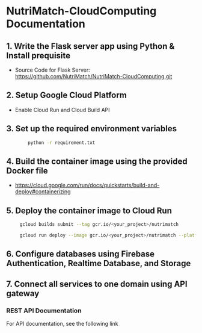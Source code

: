 # NutriMatch-CloudComputing Documentation

## 1. Write the Flask server app using Python & Install prequisite
- Source Code for Flask Server:
https://github.com/NutriMatch/NutriMatch-CloudComputing.git
 
## 2. Setup Google Cloud Platform
- Enable Cloud Run and Cloud Build API
 
## 3. Set up the required environment variables
```sh
        python -r requirement.txt
```

## 4. Build the container image using the provided Docker file
- https://cloud.google.com/run/docs/quickstarts/build-and-deploy#containerizing

## 5. Deploy the container image to Cloud Run
```sh
     gcloud builds submit --tag gcr.io/<your_project>/nutrimatch
```
```sh
     gcloud run deploy --image gcr.io/<your_project>/nutrimatch --platform managed
```
## 6. Configure databases using Firebase Authentication, Realtime Database, and Storage

## 7. Connect all services to one domain using API gateway
### REST API Documentation
For API documentation, see the following link
